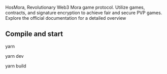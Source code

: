 HosMora, Revolutionary Web3 Mora game protocol. Utilize games, contracts, and signature encryption to achieve fair and secure PVP games. Explore the official documentation for a detailed overview

## Compile and start
yarn

yarn dev

yarn build
